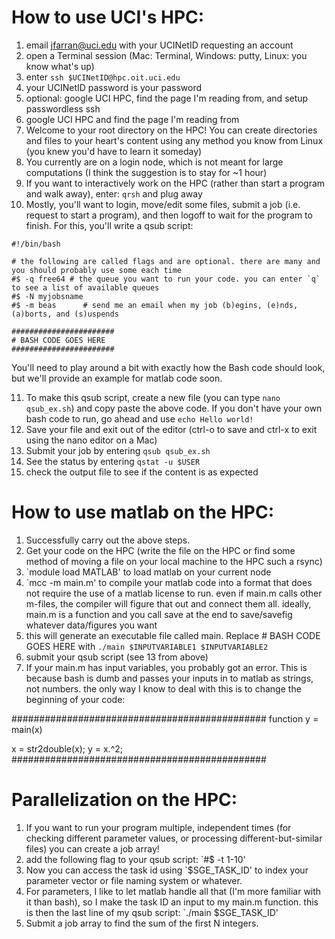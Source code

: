 # How to use UCI's HPC:

1. email jfarran@uci.edu with your UCINetID requesting an account
2. open a Terminal session (Mac: Terminal, Windows: putty, Linux: you know what's up)
3. enter `ssh $UCINetID@hpc.oit.uci.edu`
4. your UCINetID password is your password
5. optional: google UCI HPC, find the page I'm reading from, and setup passwordless ssh
6. google UCI HPC and find the page I'm reading from
7. Welcome to your root directory on the HPC! You can create directories and files to your heart's content using any method you know from Linux (you knew you'd have to learn it someday)
8. You currently are on a login node, which is not meant for large computations (I think the suggestion is to stay for ~1 hour)
9. If you want to interactively work on the HPC (rather than start a program and walk away), enter: `qrsh` and plug away
10. Mostly, you'll want to login, move/edit some files, submit a job (i.e. request to start a program), and then logoff to wait for the program to finish. For this, you'll write a qsub script:

```
#!/bin/bash

# the following are called flags and are optional. there are many and you should probably use some each time
#$ -q free64 # the queue you want to run your code. you can enter `q` to see a list of available queues
#$ -N myjobsname
#$ -m beas		# send me an email when my job (b)egins, (e)nds, (a)borts, and (s)uspends

#######################
# BASH CODE GOES HERE
#######################
```



You'll need to play around a bit with exactly how the Bash code should look, but we'll provide an example for matlab code soon.


11. To make this qsub script, create a new file (you can type `nano qsub_ex.sh`) and copy paste the above code. If you don't have your own bash code to run, go ahead and use `echo Hello world!`
12. Save your file and exit out of the editor (ctrl-o to save and ctrl-x to exit using the nano editor on a Mac)
13. Submit your job by entering `qsub qsub_ex.sh`
14. See the status by entering `qstat -u $USER`
15. check the output file to see if the content is as expected



# How to use matlab on the HPC:

1. Successfully carry out the above steps.
2. Get your code on the HPC (write the file on the HPC or find some method of moving a file on your local machine to the HPC such a rsync)
3. `module load MATLAB' to load matlab on your current node
4. `mcc -m main.m' to compile your matlab code into a format that does not require the use of a matlab license to run. even if main.m calls other m-files, the compiler will figure that out and connect them all. ideally, main.m is a function and you call save at the end to save/savefig whatever data/figures you want
5. this will generate an executable file called main. Replace # BASH CODE GOES HERE with `./main $INPUTVARIABLE1 $INPUTVARIABLE2`
6. submit your qsub script (see 13 from above)
7. If your main.m has input variables, you probably got an error. This is because bash is dumb and passes your inputs in to matlab as strings, not numbers. the only way I know to deal with this is to change the beginning of your code:

##############################################
function y = main(x)

x = str2double(x);
y = x.^2;
##############################################



# Parallelization on the HPC:

1. If you want to run your program multiple, independent times (for checking different parameter values, or processing different-but-similar files) you can create a job array!
2. add the following flag to your qsub script: `#$ -t 1-10'
3. Now you can access the task id using `$SGE_TASK_ID' to index your parameter vector or file naming system or whatever.
4. For parameters, I like to let matlab handle all that (I'm more familiar with it than bash), so I make the task ID an input to my main.m function. this is then the last line of my qsub script: `./main $SGE_TASK_ID'
5. Submit a job array to find the sum of the first N integers.

